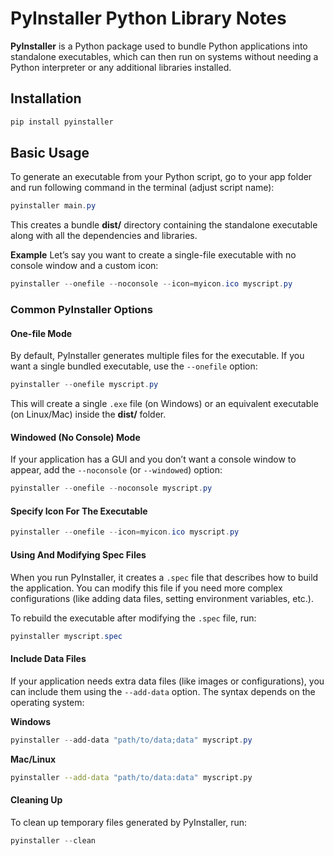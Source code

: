 # PyInstaller Python Library Notes

**PyInstaller** is a Python package used to bundle Python applications into standalone executables, which can then run on systems without needing a Python interpreter or any additional libraries installed.


## Installation

```powershell
pip install pyinstaller
```


## Basic Usage

To generate an executable from your Python script, go to your app folder and run following command in the terminal (adjust script name):

```powershell
pyinstaller main.py
```

This creates a bundle **dist/** directory containing the standalone executable along with all the dependencies and libraries.

**Example**
Let’s say you want to create a single-file executable with no console window and a custom icon:

```powershell
pyinstaller --onefile --noconsole --icon=myicon.ico myscript.py
```

### Common PyInstaller Options

#### One-file Mode
By default, PyInstaller generates multiple files for the executable. If you want a single bundled executable, use the `--onefile` option: 

```powershell
pyinstaller --onefile myscript.py
```

This will create a single `.exe` file (on Windows) or an equivalent executable (on Linux/Mac) inside the **dist/** folder.

#### Windowed (No Console) Mode
If your application has a GUI and you don’t want a console window to appear, add the `--noconsole` (or `--windowed`) option:

```powershell
pyinstaller --onefile --noconsole myscript.py
```

#### Specify Icon For The Executable

```powershell
pyinstaller --onefile --icon=myicon.ico myscript.py
```

#### Using And Modifying Spec Files
When you run PyInstaller, it creates a `.spec` file that describes how to build the application. You can modify this file if you need more complex configurations (like adding data files, setting environment variables, etc.).

To rebuild the executable after modifying the `.spec` file, run:

```powershell
pyinstaller myscript.spec
```

#### Include Data Files

If your application needs extra data files (like images or configurations), you can include them using the `--add-data` option. The syntax depends on the operating system:

**Windows**
```powershell
pyinstaller --add-data "path/to/data;data" myscript.py
```

**Mac/Linux**
```bash
pyinstaller --add-data "path/to/data:data" myscript.py
```


#### Cleaning Up
To clean up temporary files generated by PyInstaller, run:

```powershell
pyinstaller --clean
```

